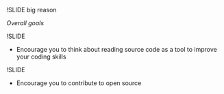 !SLIDE big reason

*Overall goals*

!SLIDE

* Encourage you to think about reading source code as a tool to improve your coding skills

!SLIDE

* Encourage you to contribute to open source